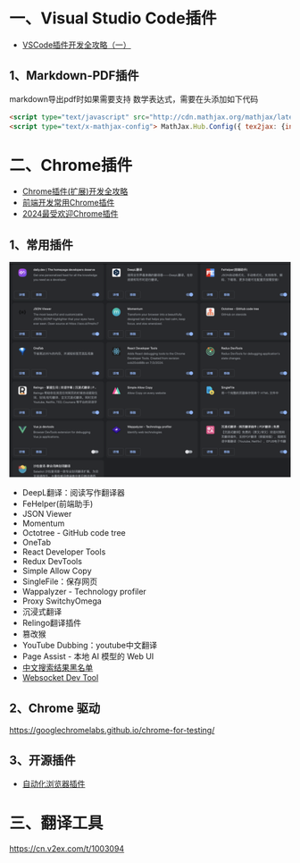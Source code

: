 
# 一、Visual Studio Code插件

- [VSCode插件开发全攻略（一）](http://blog.haoji.me/vscode-plugin-overview.html)

## 1、Markdown-PDF插件

markdown导出pdf时如果需要支持 数学表达式，需要在头添加如下代码
```html
<script type="text/javascript" src="http://cdn.mathjax.org/mathjax/latest/MathJax.js?config=TeX-AMS-MML_HTMLorMML"></script>
<script type="text/x-mathjax-config"> MathJax.Hub.Config({ tex2jax: {inlineMath: [['$', '$']]}, messageStyle: "none" });</script>
```

# 二、Chrome插件

- [Chrome插件(扩展)开发全攻略](http://blog.haoji.me/chrome-plugin-develop.html)
- [前端开发常用Chrome插件](https://www.developers.pub/wiki/1006381/1010639)
- [2024最受欢迎Chrome插件](https://chromewebstore.google.com/collection/2024_favorites)

## 1、常用插件

![](image/Chrom-Plugin.png)

- DeepL翻译：阅读写作翻译器
- FeHelper(前端助手)
- JSON Viewer
- Momentum
- Octotree - GitHub code tree
- OneTab
- React Developer Tools
- Redux DevTools
- Simple Allow Copy
- SingleFile：保存网页
- Wappalyzer - Technology profiler
- Proxy SwitchyOmega
- 沉浸式翻译
- Relingo翻译插件
- 篡改猴
- YouTube Dubbing：youtube中文翻译
- Page Assist - 本地 AI 模型的 Web UI
- [中文搜索结果黑名单](https://github.com/cobaltdisco/Google-Chinese-Results-Blocklist)
- [Websocket Dev Tool](https://www.websocket-devtools.com/)

## 2、Chrome 驱动

https://googlechromelabs.github.io/chrome-for-testing/

## 3、开源插件

- [自动化浏览器插件](https://github.com/AutomaApp/automa)

# 三、翻译工具

https://cn.v2ex.com/t/1003094
